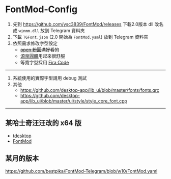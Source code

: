 # FontMod-Config

1. 先到 <https://github.com/ysc3839/FontMod/releases> 下載2.0版本 dll 改名成 `winmm.dll` 放到 Telegram 資料夾
1. 下載 `TGFont.json` (2.0 開始為 `FontMod.yaml`) 放到 Telegram 資料夾
1. 依照需求修改字型設定
   - ~~[open 粉圓](https://justfont.com/huninn/)滿好看的~~
   - [源泉圓體](https://github.com/ButTaiwan/gensen-font/releases)用起來很舒服
   - 等寬字型採用 [Fira Code](https://github.com/tonsky/FiraCode/releases)

----

1. 系統使用的實際字型請用 debug 測試
1. 其他
   - <https://github.com/desktop-app/lib_ui/blob/master/fonts/fonts.qrc>
   - <https://github.com/desktop-app/lib_ui/blob/master/ui/style/style_core_font.cpp>

----

## 某哈士奇汪汪改的 x64 版

- [tdesktop](https://github.com/TDesktop-x64/tdesktop/releases)
- [FontMod](https://github.com/TDesktop-x64/FontMod/releases)

## 某月的版本
https://github.com/bestpika/FontMod-Telegram/blob/w10/FontMod.yaml
